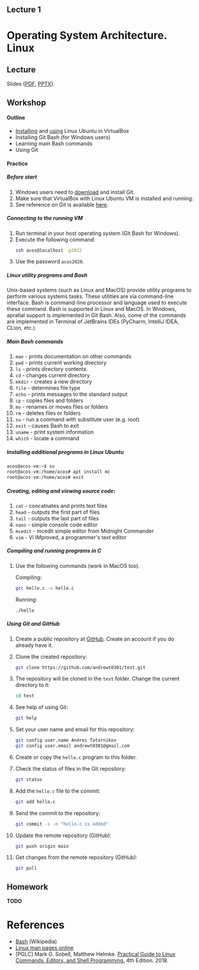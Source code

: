 Lecture 1
---

# Operating System Architecture. Linux

## Lecture

Slides ([PDF](OS_Lecture_01.pdf), [PPTX](OS_Lecture_01.pptx)).

## Workshop

#### Outline

* [Installing](../../software/ubuntu_install.md) and [using]((../../software/ubuntu.md)) Linux Ubuntu in VirtualBox
* Installing Git Bash (for Windows users)
* Learning main Bash commands
* Using Git

#### Practice

##### Before start

1. Windows users need to [download](https://git-scm.com/downloads) and install Git.
1. Make sure that VirtualBox with Linux Ubuntu VM is installed and running.
1. See reference on Git is available [here](https://git-scm.com/book/en/v2).

##### Connecting to the running VM

1. Run terminal in your host operating system (Git Bash for Windows).
1. Execute the following command:
   ```bash
   ssh acos@localhost -p2022
   ```
1. Use the password `acos2020`.

##### Linux utility programs and Bash

Unix-based systems (such as Linux and MacOS) provide utility programs to perform various systems tasks.
These utilities are via command-line interface.
Bash is command-line processor and language used to execute these command. 
Bash is supported in Linux and MacOS. In Windows, apratial support is implemented in Git Bash. 
Also, come of the commands are implemented in Terminal of JetBrains IDEs (PyCharm, IntelliJ IDEA, CLion, etc.).

##### Main Bash commands

1. `man` - prints documentation on other commands
1. `pwd` - prints current working directory
1. `ls` - prints directory contents
1. `cd` - changes current directory
1. `mkdir` - creates a new directory
1. `file` - determines file type
1. `echo` - prints messages to the standard output
1. `cp` - copies files and folders
1. `mv` - renames or moves files or folders
1. `rm` - deletes files or folders
1. `su` - run a command with substitute user (e.g. root)
1. `exit` - causes Bash to exit
1. `uname` - print system information
1. `which` - locate a command

##### Installing additional programs in Linux Ubuntu

   ```bash
   acos@acos-vm:~$ su
   root@acos-vm:/home/acos# apt install mc
   root@acos-vm:/home/acos# exit
   ```

##### Creating, editing and viewing source code:

1. `cat` - concatnates and prints text files
1. `head` - outputs the first part of files
1. `tail` - outputs the last part of files
1. `nano` - simple console code editor
1. `mcedit` - mcedit simple editor from Midnight Commander
1. `vim` - Vi IMproved, a programmer's text editor

##### Compiling and running programs in C

1. Use the following commands (work in MacOS too).

   Compiling:
   ```bash
   gcc hello.c -o hello.c
   ```

   Running:
   ```bash
   ./hello
   ```

##### Using Git and GitHub

1. Create a public repository at [GitHub](https://github.com). Create an account if you do already have it.
1. Clone the created repository:
   ```bash
   git clone https://github.com/andrewt0301/test.git
   ```

1. The repository will be cloned in the `test` folder. Change the current directory to it:
   ```bash
   cd test
   ```

1. See help of using Git:
   ```bash
   git help
   ```

1. Set your user name and email for this repository:
   ```bash
   git config user.name Andrei Tatarnikov
   git config user.email andrewt0301@gmail.com
   ```

1. Create or copy the `hello.c` program to this folder.

1. Check the status of files in the Git repository:
   ```bash
   git status
   ```

1. Add the `hello.c` file to the commit:
   ```bash
   git add hello.c
   ```

1. Send the commit to the repository:
   ```bash
   git commit -s -m "hello.c is added"
   ```

1. Update the remote repository (GitHub): 
   ```bash
   git push origin main
   ```

1. Get changes from the remote repository (GitHub): 
   ```bash
   git pull
   ```

## Homework

__TODO__

# References

* [Bash](https://en.wikipedia.org/wiki/Bash_%28Unix_shell%29) (Wikipedia)
* [Linux man pages online](https://man7.org/linux/man-pages/index.html)
* [PGLC] Mark G. Sobell, Matthew Helmke.
  [Practical Guide to Linux Commands, Editors, and Shell Programming.](
  https://www.pearson.com/store/p/practical-guide-to-linux-commands-editors-and-shell-programming-a/P100000878019/9780134774602)
  4th Edition. 2018.
